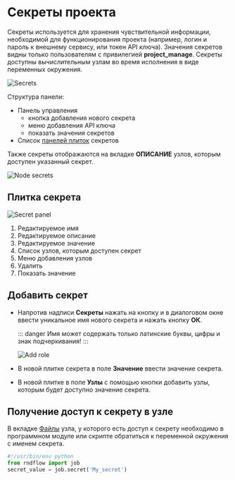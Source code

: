 # Секреты проекта

Секреты используется для хранения чувствительной информации, необходимой для функционирования проекта (например, логин и пароль к внешнему сервису, или токен API ключа). Значения секретов видны только пользователям с привилегией **project_manage**. Секреты доступны вычислительным узлам во время исполнения в виде переменных окружения.

![Secrets](/images/common/secrets.png)

Структура панели:

- Панель управления
  - <span class="iconify-inline" data-icon="mdi:plus"></span> кнопка добавления нового секрета
  - <span class="iconify-inline" data-icon="mdi:key-plus"></span> меню добавления API ключа
  - <span class="iconify-inline" data-icon="mdi:eye"></span> показать значения секретов
- Список [панелей плиток](#плитка-секрета) секретов

Также секреты отображаются на вкладке **ОПИСАНИЕ** узлов, которым доступен указанный секрет.

![Node secrets](/images/common/secrets_node_definition.png)

## Плитка секрета

![Secret panel](/images/common/secrets_panel.png)

1. Редактируемое имя
2. Редактируемое описание
3. Редактируемое значение
4. Список узлов, которым доступен секрет
5. <span class="iconify-inline" data-icon="mdi:magnify"></span> Меню добавления узлов
6. <span class="iconify-inline" data-icon="mdi:delete"></span> Удалить
7. <span class="iconify-inline" data-icon="mdi:eye"></span> Показать значение

## Добавить секрет

- Напротив надписи **Секреты** нажать на кнопку <span class="iconify-inline" data-icon="mdi:plus"></span> и в диалоговом окне ввести уникальное имя нового секрета и нажать кнопку **ОК**.

  ::: danger <span class="iconify" data-icon="gg:danger" style="color: #cc0000; font-size: 24px;"></span>
  Имя может содержать только латинские буквы, цифры и знак подчеркивания!
  :::

  ![Add role](/images/common/secrets_add.png)

- В новой плитке секрета в поле **Значение** ввести значение секрета.
- В новой плитке в поле **Узлы** с помощью кнопки <span class="iconify-inline" data-icon="mdi:magnify"></span> добавить узлы, которым будет доступно значение секрета.

## Получение доступ к секрету в узле

В вкладке [Файлы](/docs/desc/nodes.md#фаилы) узла, у которого есть доступ к секрету необходимо в программном модуле или скрипте обратиться к переменной окружения с именем секрета.

```python
#!/usr/bin/env python
from rndflow import job
secret_value = job.secret('My_secret')
```

